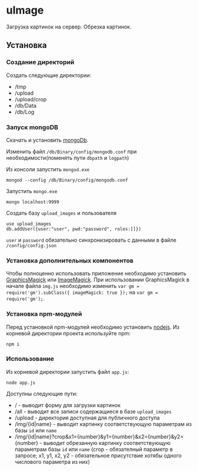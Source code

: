 # uImage

Загрузка картинок на сервер.
Обрезка картинок.

## Установка

### Создание директорий

Создать следующие директории:

* /tmp
* /upload
* /upload/crop
* /db/Data
* /db/Log

### Запуск mongoDB

Скачать и установить [mongoDb](https://www.mongodb.org/downloads).

Изменить файл `/db/Binary/config/mongodb.conf` при необходимости(поменять пути `dbpath` и `logpath`)

Из консоли запустить `mongod.exe`

```
mongod --config /db/Binary/config/mongodb.conf
```

Запустить `mongo.exe` 

```
mongo localhost:9999
```

Создать базу `upload_images` и пользователя 

```
use upload_images
db.addUser({user:"user", pwd:"password", roles:[]})
```
`user` и `password` обязательно синхронизировать с данными в файле `/config/config.json`

### Установка дополнительных компонентов

Чтобы полноценно использовать приложение необходимо установить [GraphicsMagick](http://www.graphicsmagick.org) или [ImageMagick](http://www.imagemagick.org). При использовании GraphicsMagick в начале файла `img.js` необходимо изменить `var gm = require('gm').subClass({ imageMagick: true });` на `var gm = require('gm');`.

### Установка npm-модулей

Перед установкой npm-модулей необходимо установить [nodejs](http://nodejs.org).
Из корневой директории проекта используйте npm:

```
npm i
```

### Использование

Из корневой директории запустить файл `app.js`:

```
node app.js
```

Доступны следующие пути:

* / - выводит форму для загрузки картинок
* /all - выводит все записи содержащиеся в базе `upload_images`
* /upload - директория доступная для публичного доступа
* /img/{id|name} - выводит картинку соответствующую параметрам из базы `id` или `name`
* /img/{id|name}?crop&x1={number}&y1={number}&x2={number}&y2={number} - выводит обрезанную картинку соответствующую параметрам базы `id` или `name` (crop - обязателный параметр в запросе; x1, y1, x2, y2 - обязательное присутствие хотябы одного числового параметра из них)